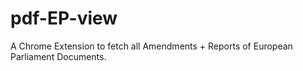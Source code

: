 # pdf-EP-view
A Chrome Extension to fetch all Amendments + Reports of European Parliament Documents. 
